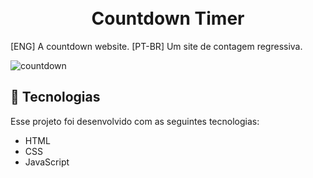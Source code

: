 <h1 align="center">
 <br>Countdown Timer
</h1>
 [ENG] A countdown website. [PT-BR] Um site de contagem regressiva.
 
 ![countdown](https://user-images.githubusercontent.com/67246528/120114653-89e88f80-c156-11eb-8b8b-30317acc4bc2.gif)


 ## 🚀 Tecnologias

Esse projeto foi desenvolvido com as seguintes tecnologias:

- HTML
- CSS
- JavaScript
